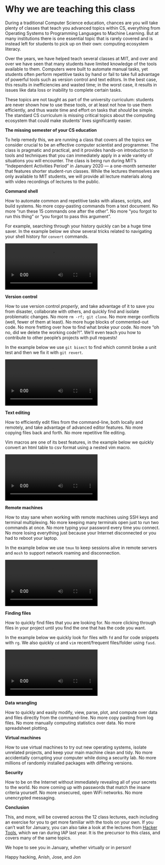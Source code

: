 # Why we are teaching this class

During a traditional Computer Science education, chances are you will take plenty of classes that teach you advanced topics within CS, everything from Operating Systems to Programming Languages to Machine Learning. But at many institutions there is one essential topic that is rarely covered and is instead left for students to pick up on their own: computing ecosystem literacy.

Over the years, we have helped teach several classes at MIT, and over and over we have seen that many students have limited knowledge of the tools available to them. Computers were built to automate manual tasks, yet students often perform repetitive tasks by hand or fail to take full advantage of powerful tools such as version control and text editors. In the best case, this results in inefficiencies and wasted time; in the worst case, it results in issues like data loss or inability to complete certain tasks.

These topics are not taught as part of the university curriculum: students are never shown how to use these tools, or at least not how to use them efficiently, and thus waste time and effort on tasks that *should* be simple. The standard CS curriculum is missing critical topics about the computing ecosystem that could make students’ lives significantly easier.

**The missing semester of your CS education**

To help remedy this, we are running a class that covers all the topics we consider crucial to be an effective computer scientist and programmer. The class is pragmatic and practical, and it provides hands-on introduction to tools and techniques that you can immediately apply in a wide variety of situations you will encounter. The class is being run during MIT’s “Independent Activities Period” in January 2020 — a one-month semester that features shorter student-run classes. While the lectures themselves are only available to MIT students, we will provide all lecture materials along with video recordings of lectures to the public.

**Command shell**

How to automate common and repetitive tasks with aliases, scripts, and build systems. No more copy-pasting commands from a text document. No more “run these 15 commands one after the other”. No more “you forgot to run this thing” or “you forgot to pass this argument”.

For example, searching through your history quickly can be a huge time saver. In the example below we show several tricks related to navigating your shell history for `convert` commands.

<video src="./history.mp4" controls></video>

**Version control**

How to use version control *properly*, and take advantage of it to save you from disaster, collaborate with others, and quickly find and isolate problematic changes. No more `rm -rf; git clone`. No more merge conflicts (well, fewer of them at least). No more huge blocks of commented-out code. No more fretting over how to find what broke your code. No more “oh no, did we delete the working code?!”. We’ll even teach you how to contribute to other people’s projects with pull requests!

In the example below we use `git bisect` to find which commit broke a unit test and then we fix it with `git revert`.

<video src="./git.mp4" controls></video>

**Text editing**

How to efficiently edit files from the command-line, both locally and remotely, and take advantage of advanced editor features. No more copying files back and forth. No more repetitive file editing.

Vim macros are one of its best features, in the example below we quickly convert an html table to csv format using a nested vim macro.

<video src="./vim.mp4" controls></video>

**Remote machines**

How to stay sane when working with remote machines using SSH keys and terminal multiplexing. No more keeping many terminals open just to run two commands at once. No more typing your password every time you connect. No more losing everything just because your Internet disconnected or you had to reboot your laptop.

In the example below we use `tmux` to keep sessions alive in remote servers and `mosh` to support network roaming and disconnection.

<video src="./ssh.mp4" controls></video>

**Finding files**

How to quickly find files that you are looking for. No more clicking through files in your project until you find the one that has the code you want.

In the example below we quickly look for files with `fd` and for code snippets with `rg`. We also quickly `cd` and `vim` recent/frequent files/folder using `fasd`.

<video src="./find.mp4" controls></video>

**Data wrangling**

How to quickly and easily modify, view, parse, plot, and compute over data and files directly from the command-line. No more copy pasting from log files. No more manually computing statistics over data. No more spreadsheet plotting.

**Virtual machines**

How to use virtual machines to try out new operating systems, isolate unrelated projects, and keep your main machine clean and tidy. No more accidentally corrupting your computer while doing a security lab. No more millions of randomly installed packages with differing versions.

**Security**

How to be on the Internet without immediately revealing all of your secrets to the world. No more coming up with passwords that match the insane criteria yourself. No more unsecured, open WiFi networks. No more unencrypted messaging.

**Conclusion**

This, and more, will be covered across the 12 class lectures, each including an exercise for you to get more familiar with the tools on your own. If you can’t wait for January, you can also take a look at the lectures from [Hacker Tools](https://hacker-tools.github.io/lectures/), which we ran during IAP last year. It is the precursor to this class, and covers many of the same topics.

We hope to see you in January, whether virtually or in person!

Happy hacking,
Anish, Jose, and Jon
